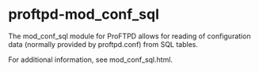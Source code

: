 proftpd-mod_conf_sql
====================

The mod_conf_sql module for ProFTPD allows for reading of configuration data
(normally provided by proftpd.conf) from SQL tables.

For additional information, see mod_conf_sql.html.
